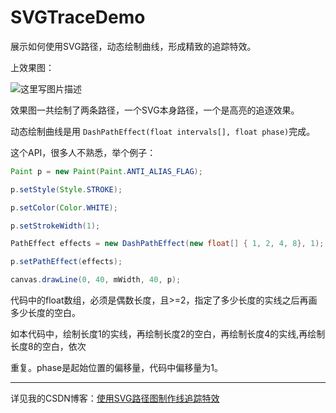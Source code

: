 # SVGTraceDemo
展示如何使用SVG路径，动态绘制曲线，形成精致的追踪特效。

上效果图：

![这里写图片描述](http://img.blog.csdn.net/20170105162703940?watermark/2/text/aHR0cDovL2Jsb2cuY3Nkbi5uZXQvcXFfMjcyNTg3OTk=/font/5a6L5L2T/fontsize/400/fill/I0JBQkFCMA==/dissolve/70/gravity/SouthEast)

效果图一共绘制了两条路径，一个SVG本身路径，一个是高亮的追逐效果。

动态绘制曲线是用 `DashPathEffect(float intervals[], float phase)`完成。

这个API，很多人不熟悉，举个例子：
```java
Paint p = new Paint(Paint.ANTI_ALIAS_FLAG);

p.setStyle(Style.STROKE);

p.setColor(Color.WHITE);

p.setStrokeWidth(1);

PathEffect effects = new DashPathEffect(new float[] { 1, 2, 4, 8}, 1);

p.setPathEffect(effects);

canvas.drawLine(0, 40, mWidth, 40, p);

```

代码中的float数组，必须是偶数长度，且>=2，指定了多少长度的实线之后再画多少长度的空白。

如本代码中，绘制长度1的实线，再绘制长度2的空白，再绘制长度4的实线,再绘制长度8的空白，依次

重复。phase是起始位置的偏移量，代码中偏移量为1。

---

详见我的CSDN博客：[使用SVG路径图制作线追踪特效](http://blog.csdn.net/qq_27258799/article/details/54095831)




